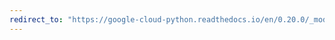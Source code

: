 ```yaml
---
redirect_to: "https://google-cloud-python.readthedocs.io/en/0.20.0/_modules/google/cloud/language/connection.html"
---
```

